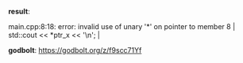 **result**:
 
main.cpp:8:18: error: invalid use of unary '*' on pointer to member
    8 |     std::cout << *ptr_x << '\n';
      | 
 
**godbolt**: https://godbolt.org/z/f9scc71Yf